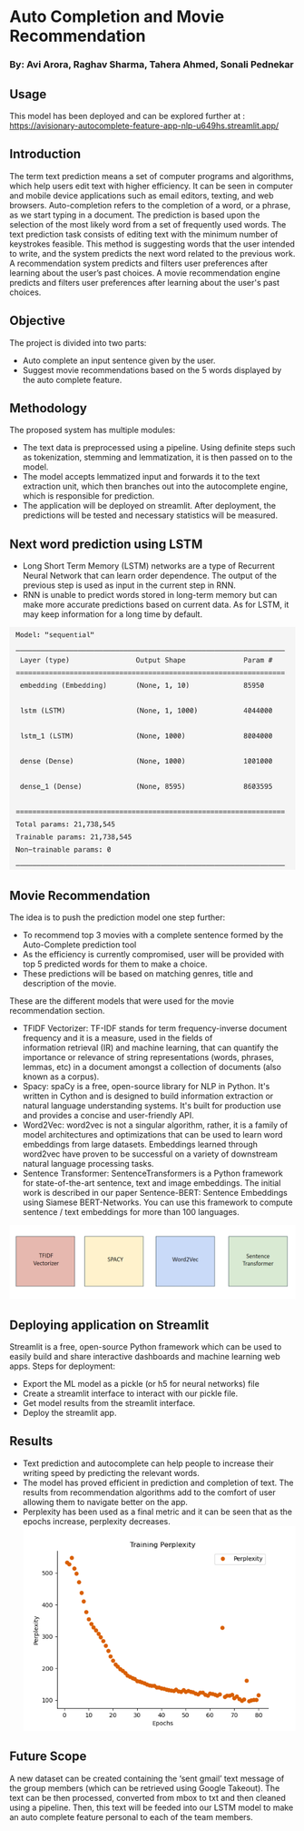 # Auto Completion and Movie Recommendation
### By: Avi Arora, Raghav Sharma, Tahera Ahmed, Sonali Pednekar

## Usage
This model has been deployed and can be explored further at : <br>
https://avisionary-autocomplete-feature-app-nlp-u649hs.streamlit.app/

## Introduction
The term text prediction means a set of computer programs and algorithms, which help users edit text with higher efficiency. It can be seen in computer and mobile device applications such as email editors, texting, and web browsers. 
Auto-completion refers to the completion of a word, or a phrase, as we start typing in a document. The prediction is based upon the selection of the most likely word from a set of frequently used words. 
The text prediction task consists of editing text with the minimum number of keystrokes feasible. This method is suggesting words that the user intended to write, and the system predicts the next word related to the previous work.
A recommendation system predicts and filters user preferences after learning about the user’s past choices. A movie recommendation engine predicts and filters user preferences after learning about the user's past choices.

## Objective 
The project is divided into two parts:
* Auto complete an input sentence given by the user.
* Suggest movie recommendations based on the 5 words displayed by the auto complete feature. 

## Methodology
The proposed system has multiple modules:
* The text data is preprocessed using a pipeline. Using definite steps such as tokenization, stemming and lemmatization, it is then passed on to the model.
* The model accepts lemmatized input and forwards it to the text extraction unit, which then branches out into the autocomplete engine, which is responsible for prediction.
* The application will be deployed on streamlit. After deployment, the predictions will be tested and necessary statistics will be measured.

## Next word prediction using LSTM
* Long Short Term Memory (LSTM) networks are a type of Recurrent Neural Network that can learn order dependence. The output of the previous step is used as input in the current step in RNN. 
* RNN is unable to predict words stored in long-term memory but can make more accurate predictions based on current data. As for LSTM, it may keep information for a long time by default. 

![lstm](plots/auto_complete_pred_lstm.jpeg) 


## Movie Recommendation
The idea is to push the prediction model one step further:
* To recommend top 3 movies with a complete sentence formed by the Auto-Complete prediction tool
* As the efficiency is currently compromised, user will be provided with top 5 predicted words for them to make a choice.
* These predictions will be based on matching genres, title and description of the movie.

These are the different models that were used for the movie recommendation section. 
* TFIDF Vectorizer: TF-IDF stands for term frequency-inverse document frequency and it is a measure, used in the fields of  
    information retrieval (IR) and machine learning, that can quantify the importance or relevance of string representations (words, phrases, lemmas, etc)  in a document amongst a collection of documents (also known as a corpus).
* Spacy: spaCy is a free, open-source library for NLP in Python. It's written in Cython and is designed to build information 
        extraction or natural language understanding systems. It's built for production use and provides a concise and user-friendly API.
* Word2Vec: word2vec is not a singular algorithm, rather, it is a family of model architectures and optimizations that can be 
            used to learn word embeddings from large datasets. Embeddings learned through word2vec have proven to be successful on a variety of downstream natural language processing tasks.
* Sentence Transformer: SentenceTransformers is a Python framework for state-of-the-art sentence, text and image embeddings. The 
                        initial work is described in our paper Sentence-BERT: Sentence Embeddings using Siamese BERT-Networks. You can use this framework to compute sentence / text embeddings for more than 100 languages.

![movie_recom_model](plots/movie_recom_model.PNG) 

## Deploying application on Streamlit
Streamlit is a free, open-source Python framework which can be used to easily build and share interactive dashboards and machine learning web apps.
Steps for deployment:
* Export the ML model as a pickle (or h5 for neural networks) file
* Create a streamlit interface to interact with our pickle file.
* Get model results from the streamlit interface.
* Deploy the streamlit app.

## Results
* Text prediction and autocomplete can help people to increase their writing speed by predicting the relevant words. 
* The model has proved efficient in prediction and completion of text. The results from recommendation algorithms add to the comfort of user allowing them to navigate better on the app.
* Perplexity has been used as a final metric and it can be seen that as the epochs increase, perplexity decreases.
![movie_perp](plots/perplexity_lstm_output.png) 
## Future Scope
A new dataset can be created containing the ‘sent gmail’ text message of the group members (which can be retrieved using Google Takeout). The text can be then processed, converted from mbox to txt and then cleaned using a pipeline. Then, this text will be feeded into our LSTM model to make an auto complete feature personal to each of the team members.



